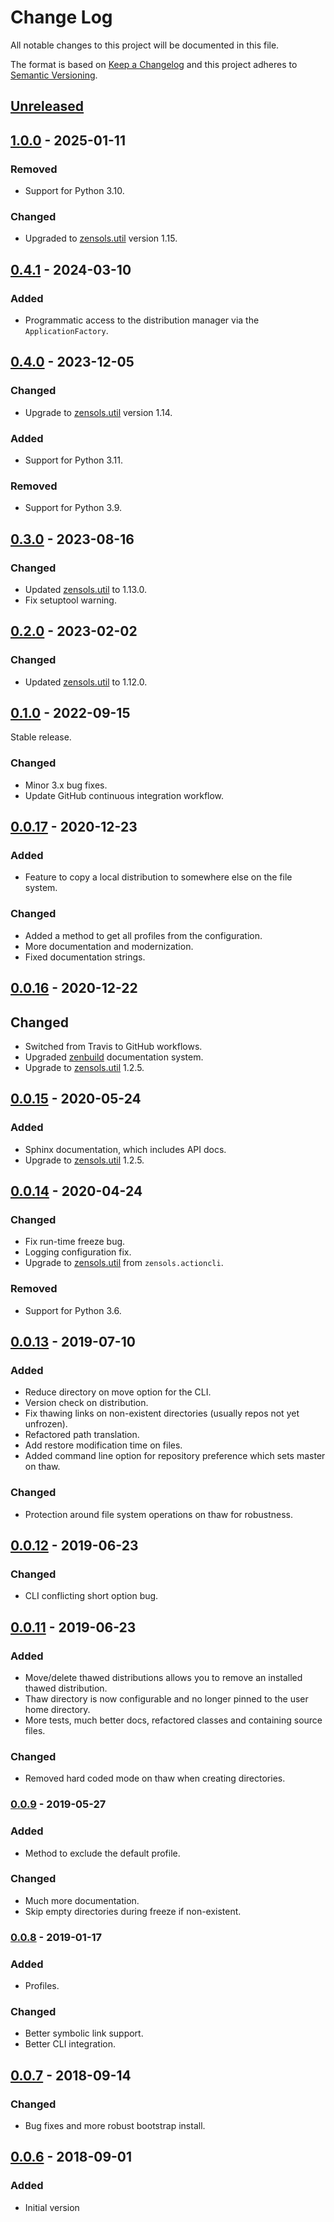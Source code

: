 # Change Log
All notable changes to this project will be documented in this file.

The format is based on [Keep a Changelog](http://keepachangelog.com/)
and this project adheres to [Semantic Versioning](http://semver.org/).


## [Unreleased]


## [1.0.0] - 2025-01-11
### Removed
- Support for Python 3.10.

### Changed
- Upgraded to [zensols.util] version 1.15.


## [0.4.1] - 2024-03-10
### Added
- Programmatic access to the distribution manager via the `ApplicationFactory`.


## [0.4.0] - 2023-12-05
### Changed
- Upgrade to [zensols.util] version 1.14.

### Added
- Support for Python 3.11.

### Removed
- Support for Python 3.9.


## [0.3.0] - 2023-08-16
### Changed
- Updated [zensols.util] to 1.13.0.
- Fix setuptool warning.


## [0.2.0] - 2023-02-02
### Changed
- Updated [zensols.util] to 1.12.0.


## [0.1.0] - 2022-09-15
Stable release.

### Changed
- Minor 3.x bug fixes.
- Update GitHub continuous integration workflow.


## [0.0.17] - 2020-12-23
### Added
- Feature to copy a local distribution to somewhere else on the file system.

### Changed
- Added a method to get all profiles from the configuration.
- More documentation and modernization.
- Fixed documentation strings.


## [0.0.16] - 2020-12-22
## Changed
- Switched from Travis to GitHub workflows.
- Upgraded [zenbuild] documentation system.
- Upgrade to [zensols.util] 1.2.5.


## [0.0.15] - 2020-05-24
### Added
- Sphinx documentation, which includes API docs.
- Upgrade to [zensols.util] 1.2.5.


## [0.0.14] - 2020-04-24
### Changed
- Fix run-time freeze bug.
- Logging configuration fix.
- Upgrade to [zensols.util] from ``zensols.actioncli``.
### Removed
- Support for Python 3.6.


## [0.0.13] - 2019-07-10
### Added
- Reduce directory on move option for the CLI.
- Version check on distribution.
- Fix thawing links on non-existent directories (usually repos not yet
  unfrozen).
- Refactored path translation.
- Add restore modification time on files.
- Added command line option for repository preference which sets master on
  thaw.

### Changed
- Protection around file system operations on thaw for robustness.


## [0.0.12] - 2019-06-23
### Changed
- CLI conflicting short option bug.


## [0.0.11] - 2019-06-23
### Added
- Move/delete thawed distributions allows you to remove an installed thawed
  distribution.
- Thaw directory is now configurable and no longer pinned to the user home
  directory.
- More tests, much better docs, refactored classes and containing source files.

### Changed
- Removed hard coded mode on thaw when creating directories.


### [0.0.9] - 2019-05-27
### Added
- Method to exclude the default profile.

### Changed
- Much more documentation.
- Skip empty directories during freeze if non-existent.


### [0.0.8] - 2019-01-17
### Added
- Profiles.

### Changed
- Better symbolic link support.
- Better CLI integration.


## [0.0.7] - 2018-09-14
### Changed
- Bug fixes and more robust bootstrap install.


## [0.0.6] - 2018-09-01
### Added
- Initial version


[Unreleased]: https://github.com/plandes/grsync/compare/v1.0.0...HEAD
[1.0.0]: https://github.com/plandes/grsync/compare/v0.4.1...v1.0.0
[0.4.1]: https://github.com/plandes/grsync/compare/v0.4.0...v0.4.1
[0.4.0]: https://github.com/plandes/grsync/compare/v0.3.0...v0.4.0
[0.3.0]: https://github.com/plandes/grsync/compare/v0.2.0...v0.3.0
[0.2.0]: https://github.com/plandes/grsync/compare/v0.1.0...v0.2.0
[0.1.0]: https://github.com/plandes/grsync/compare/v0.0.17...v0.1.0
[0.0.17]: https://github.com/plandes/grsync/compare/v0.0.16...v0.0.17
[0.0.16]: https://github.com/plandes/grsync/compare/v0.0.15...v0.0.16
[0.0.15]: https://github.com/plandes/grsync/compare/v0.0.14...v0.0.15
[0.0.14]: https://github.com/plandes/grsync/compare/v0.0.13...v0.0.14
[0.0.13]: https://github.com/plandes/grsync/compare/v0.0.12...v0.0.13
[0.0.12]: https://github.com/plandes/grsync/compare/v0.0.11...v0.0.12
[0.0.11]: https://github.com/plandes/grsync/compare/v0.0.10...v0.0.11
[0.0.10]: https://github.com/plandes/grsync/compare/v0.0.10...v0.0.10
[0.0.9]: https://github.com/plandes/grsync/compare/v0.0.8...v0.0.9
[0.0.8]: https://github.com/plandes/grsync/compare/v0.0.7...v0.0.8
[0.0.7]: https://github.com/plandes/grsync/compare/v0.0.6...v0.0.7
[0.0.6]: https://github.com/plandes/grsync/compare/v0.0.5...v0.0.6


<!-- links -->
[zensols.util]: https://github.com/plandes/util
[zenbuild]: https://github.com/plandes/zenbuild
